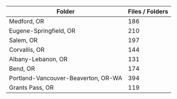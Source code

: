 | Folder                              |   Files / Folders |
|-------------------------------------|-------------------|
| Medford, OR                         |               186 |
| Eugene-Springfield, OR              |               210 |
| Salem, OR                           |               197 |
| Corvallis, OR                       |               144 |
| Albany-Lebanon, OR                  |               131 |
| Bend, OR                            |               174 |
| Portland-Vancouver-Beaverton, OR-WA |               394 |
| Grants Pass, OR                     |               119 |